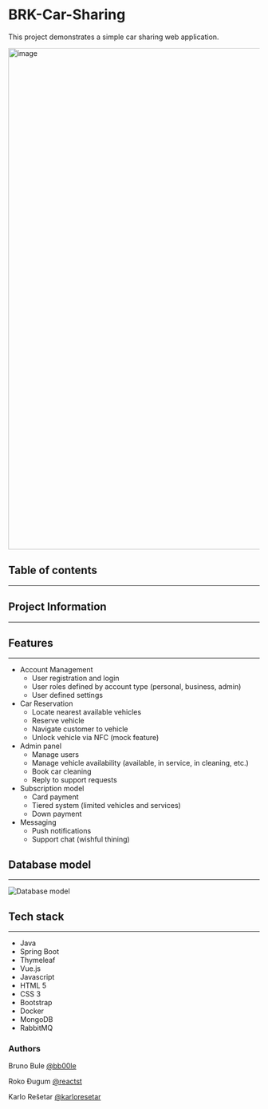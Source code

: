 # BRK-Car-Sharing

This project demonstrates a simple car sharing web application.

<img width="1005" alt="image" src="https://user-images.githubusercontent.com/66143573/194909254-e7dfcbc3-6f2e-4005-bd94-1fbb23877168.png">


## Table of contents
-------------


## Project Information
-----------


## Features
-----------

<ul>
    <li>
        Account Management
        <ul>
            <li>User registration and login</li>
            <li>User roles defined by account type (personal, business, admin)</li>
            <li>User defined settings</li>
        </ul>
    </li>
    <li>
        Car Reservation
        <ul>
            <li>Locate nearest available vehicles</li>
            <li>Reserve vehicle</li>
            <li>Navigate customer to vehicle</li>
            <li>Unlock vehicle via NFC (mock feature)</li>
        </ul>
    </li>
    <li>
        Admin panel
        <ul>
            <li>Manage users</li>
            <li>Manage vehicle availability (available, in service, in cleaning, etc.)</li>
            <li>Book car cleaning</li>
            <li>Reply to support requests</li>
        </ul>
    </li>
    <li>
        Subscription model
        <ul>
            <li>Card payment</li>
            <li>Tiered system (limited vehicles and services)</li>
            <li>Down payment</li>
        </ul>
    </li>
    <li>
        Messaging
        <ul>
            <li>Push notifications</li>
            <li>Support chat (wishful thining)</li>
        </ul>
    </li>
</ul>

## Database model
----------------
![Database model](https://user-images.githubusercontent.com/66143573/196203348-56621f9f-ae6e-4445-88d3-98d83fb44332.jpg)



## Tech stack
-------------

<ul>
    <li>Java</li>
    <li>Spring Boot</li>
    <li>Thymeleaf</li>
    <li>Vue.js</li>
    <li>Javascript</li>
    <li>HTML 5</li>
    <li>CSS 3</li>
    <li>Bootstrap</li>
    <li>Docker</li>
    <li>MongoDB</li>
    <li>RabbitMQ</li>
</ul>

### Authors
Bruno Bule [@bb00le](https://www.github.com/bb00le)

Roko Đugum [@reactst](https://www.github.com/reactst)

Karlo Rešetar [@karloresetar](https://github.com/karloresetar)
